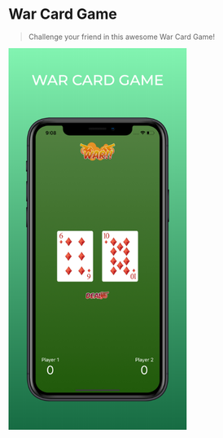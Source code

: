 # War Card Game
> Challenge your friend in this awesome War Card Game!

<img src="images/warcardgame_1.png" width="350" height="750">
